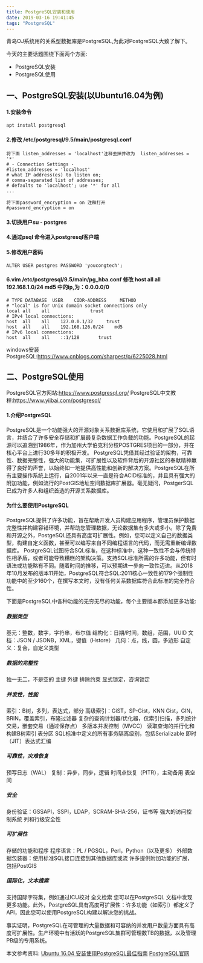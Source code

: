 ```yaml
---
title: PostgreSQL安装和使用
date: 2019-03-16 19:41:45
tags: "PostgreSQL"
---
```


青岛OJ系统用的关系型数据库是PostgreSQL,为此对PostgreSQL大致了解下。

今天的主要话题围绕下面两个方面:

- PostgreSQL安装
- PostgreSQL使用

<!--more-->
## 一、PostgreSQL安装(以Ubuntu16.04为例)

#### 1.安装命令
```
apt install postgresql

```

#### 2.修改 /etc/postgresql/9.5/main/postgresql.conf
```
将下面 listen_addresses = 'localhost'注释去掉并改为  listen_addresses = '*'
# - Connection Settings -
#listen_addresses = 'localhost'          
# what IP address(es) to listen on;                
# comma-separated list of addresses;     
# defaults to 'localhost'; use '*' for all
...

将下面password_encryption = on 注释打开
#password_encryption = on

```

#### 3.切换用户su - postgres

#### 4.通过psql 命令进入postgresql客户端

#### 5.修改用户密码
```
ALTER USER postgres PASSWORD 'youcongtech';
```

#### 6.vim /etc/postgresql/9.5/main/pg_hba.conf 修改 host all all 192.168.1.0/24 md5 中的ip,为：0.0.0.0/0

```
# TYPE DATABASE  USER    CIDR-ADDRESS     METHOD
# "local" is for Unix domain socket connections only
local all    all               trust
# IPv4 local connections:
host  all    all    127.0.0.1/32     trust
host  all    all    192.168.126.0/24    md5
# IPv6 local connections:
host  all    all    ::1/128       trust

```

windows安装PostgreSQL:https://www.cnblogs.com/sharpest/p/6225028.html

## 二、PostgreSQL使用

PostgreSQL官方网站:https://www.postgresql.org/
PostgreSQL中文教程:https://www.yiibai.com/postgresql/

#### 1.介绍PostgreSQL
PostgreSQL是一个功能强大的开源对象关系数据库系统，它使用和扩展了SQL语言，并结合了许多安全存储和扩展最复杂数据工作负载的功能。PostgreSQL的起源可以追溯到1986年，作为加州大学伯克利分校POSTGRES项目的一部分，并在核心平台上进行30多年的积极开发。
PostgreSQL凭借其经过验证的架构，可靠性、数据完整性，强大的功能集，可扩展性以及软件背后的开源社区的奉献精神赢得了良好的声誉，以始终如一地提供高性能和创新的解决方案。PostgreSQL在所有主要操作系统上运行，自2001年以来一直是符合ACID标准的，并且具有强大的附加功能，例如流行的PostGIS地址空间数据库扩展器。毫无疑问，PostgerSQL已成为许多人和组织首选的开源关系数据库。


#### 为什么要使用PostgreSQL
PostgreSQL提供了许多功能，旨在帮助开发人员构建应用程序，管理员保护数据完整性并构建容错环境，并帮助您管理数据，无论数据集有多大或多小。除了免费和开源之外，PostgeSQL还具有高度可扩展性。例如，您可以定义自己的数据类型，构建自定义函数，甚至可以编写来自不同编程语言的代码，而无需重新编译数据库。
PostgreSQL试图符合SQL标准，在这种标准中，这种一致性不会与传统特性相矛盾，或者可能导致糟糕的架构决策。支持SQL标准所需的许多功能，但有时语法或功能略有不同。随着时间的推移，可以预期进一步向一致性迈进。从2018年10月发布的版本11开始，PostgreSQL符合SQL:2011核心一致性的179个强制性功能中的至少160个，在撰写本文时，没有任何关系数据库符合此标准的完全符合性。

下面是PostgreSQL中各种功能的无穷无尽的功能，每个主要版本都添加更多功能:
##### 数据类型
基元：整数，数字，字符串，布尔值
结构化：日期/时间，数组，范围，UUID
文档：JSON / JSONB，XML，键值（Hstore）
几何：点，线，圆，多边形
自定义：复合，自定义类型

##### 数据的完整性
独一无二，不是空的
主键
外键
排除约束
显式锁定，咨询锁定
##### 并发性，性能
索引：B树，多列，表达式，部分
高级索引：GiST，SP-Gist，KNN Gist，GIN，BRIN，覆盖索引，布隆过滤器
复杂的查询计划器/优化器，仅索引扫描，多列统计
交易，嵌套交易（通过保存点）
多版本并发控制（MVCC）
读取查询的并行化和构建B树索引
表分区
SQL标准中定义的所有事务隔离级别，包括Serializable
即时（JIT）表达式汇编

##### 可靠性，灾难恢复
预写日志（WAL）
复制：异步，同步，逻辑
时间点恢复（PITR），主动备用
表空间
##### 安全
身份验证：GSSAPI，SSPI，LDAP，SCRAM-SHA-256，证书等
强大的访问控制系统
列和行级安全性

##### 可扩展性
存储的功能和程序
程序语言：PL / PGSQL，Perl，Python（以及更多）
外部数据包装器：使用标准SQL接口连接到其他数据库或流
许多提供附加功能的扩展，包括PostGIS

##### 国际化，文本搜索
支持国际字符集，例如通过ICU校对
全文检索
您可以在PostgreSQL 文档中发现更多功能。此外，PostgreSQL具有高度可扩展性：许多功能（如索引）都定义了API，因此您可以使用PostgreSQL构建以解决您的挑战。

事实证明，PostgreSQL在可管理的大量数据和可容纳的并发用户数量方面具有高度可扩展性。生产环境中有活跃的PostgreSQL集群可管理数TB的数据，以及管理PB级的专用系统。


本文参考资料:
[Ubuntu 16.04 安装使用PostgreSQL最佳指南](https://www.jianshu.com/p/dda94c4ffd52)
[PostgreSQL官网](https://www.postgresql.org/)


